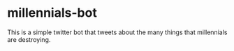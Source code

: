 # millennials-bot

This is a simple twitter bot that tweets about the many things that millennials are destroying. 
